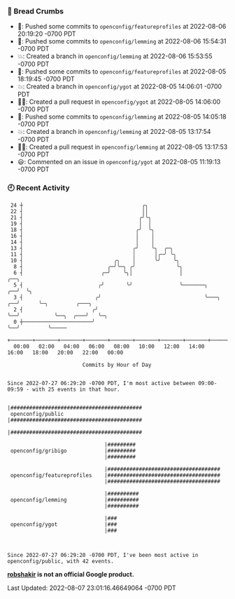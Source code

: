 ### 🍞 Bread Crumbs

 * 🚢: Pushed some commits to `openconfig/featureprofiles` at 2022-08-06 20:19:20 -0700 PDT
 * 🚢: Pushed some commits to `openconfig/lemming` at 2022-08-06 15:54:31 -0700 PDT
 * 💥: Created a branch in `openconfig/lemming` at 2022-08-06 15:53:55 -0700 PDT
 * 🚢: Pushed some commits to `openconfig/featureprofiles` at 2022-08-05 18:19:45 -0700 PDT
 * 💥: Created a branch in `openconfig/ygot` at 2022-08-05 14:06:01 -0700 PDT
 * ✍🏼: Created a pull request in `openconfig/ygot` at 2022-08-05 14:06:00 -0700 PDT
 * 🚢: Pushed some commits to `openconfig/lemming` at 2022-08-05 14:05:18 -0700 PDT
 * 💥: Created a branch in `openconfig/lemming` at 2022-08-05 13:17:54 -0700 PDT
 * ✍🏼: Created a pull request in `openconfig/lemming` at 2022-08-05 13:17:53 -0700 PDT
 * 😃: Commented on an issue in `openconfig/ygot` at 2022-08-05 11:19:13 -0700 PDT

### 🕘 Recent Activity
```
 24 ┼                                      ╭╮
 22 ┤                                      ││
 21 ┤                                     ╭╯╰╮
 19 ┤                                     │  │
 18 ┤                                    ╭╯  ╰╮
 16 ┤                                    │    │
 14 ┤                                    │    │
 13 ┤                                   ╭╯    ╰╮  ╭─╮
 11 ┤                                   │      │╭─╯ ╰╮
 10 ┤                             ╭╮    │      ╰╯    ╰╮
  8 ┤                           ╭─╯╰─╮ ╭╯             ╰╮
  6 ┤                         ╭─╯    ╰╮│               │                    ╭──╮
  5 ┤                        ╭╯       ╰╯               ╰───────╮         ╭──╯  ╰╮
  3 ┤                       ╭╯                                 ╰───╮  ╭──╯      ╰─╮         ╭───╮
  2 ┤                      ╭╯                                      ╰──╯           ╰──╮  ╭───╯   ╰─╮
  0 ┼──────────────────────╯                                                         ╰──╯         ╰─────
    +───────+───────+───────+───────+───────+───────+───────+───────+───────+───────+───────+───────+────
  00:00   02:00   04:00   06:00   08:00   10:00   12:00   14:00   16:00   18:00   20:00   22:00   00:00   

						Commits by Hour of Day


Since 2022-07-27 06:29:20 -0700 PDT, I'm most active between 09:00-09:59 - with 25 events in that hour.

```



```
                               |##########################################
 openconfig/public             |##########################################
                               |##########################################

                               |#########
 openconfig/gribigo            |#########
                               |#########

                               |####################################
 openconfig/featureprofiles    |####################################
                               |####################################

                               |##########
 openconfig/lemming            |##########
                               |##########

                               |###
 openconfig/ygot               |###
                               |###



Since 2022-07-27 06:29:20 -0700 PDT, I've been most active in openconfig/public, with 42 events.

```
**[robshakir](mailto:robjs@google.com) is not an official Google product.**  


Last Updated: 2022-08-07 23:01:16.46649064 -0700 PDT
